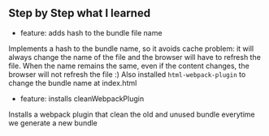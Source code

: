 ## Step by Step what I learned

- feature: adds hash to the bundle file name

Implements a hash to the bundle name, so it avoids cache problem:
it will always change the name of the file and the browser will have
to refresh the file.
When the name remains the same, even if the content changes, the browser
will not refresh the file :)
Also installed `html-webpack-plugin` to change the bundle name at index.html

- feature: installs cleanWebpackPlugin

Installs a webpack plugin that clean the old and unused bundle everytime we
generate a new bundle
